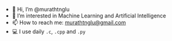 - 👋 Hi, I’m @murathtnglu
- 👀 I’m interested in Machine Learning and Artificial Intelligence
- 📫 How to reach me: murathtnglu@gmail.com
- 💻 I use daily ```.c```, ```.cpp``` and ```.py```
<!---
murathtnglu/murathtnglu is a ✨ special ✨ repository because its `README.md` (this file) appears on your GitHub profile.
You can click the Preview link to take a look at your changes.
--->
